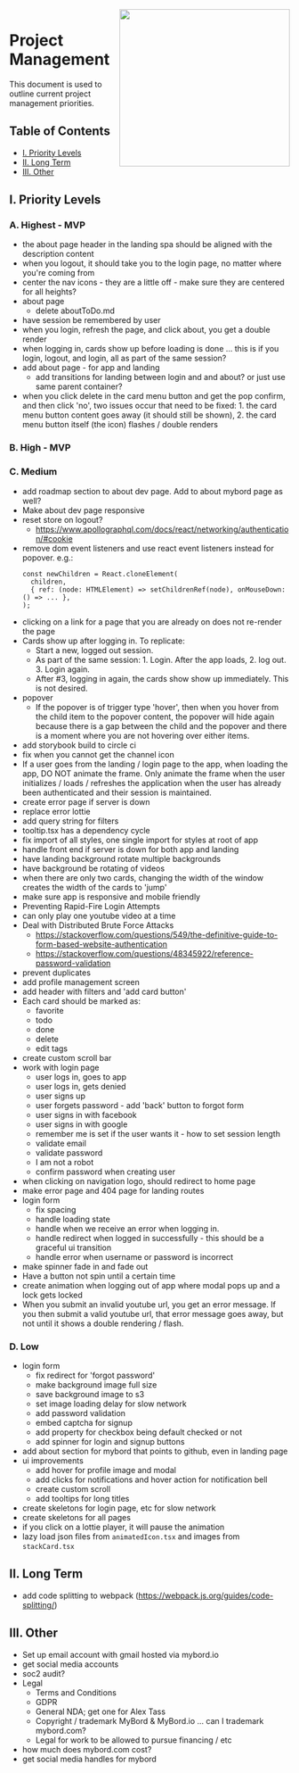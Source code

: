 <img align="right" width="306" height="282" src="https://github.com/jimmy-e/mybord/blob/master/etc/assets/projectManagement.jpg">

# Project Management

This document is used to outline current project management priorities.

## Table of Contents

* [I. Priority Levels](#i-priority-levels)   
* [II. Long Term](#ii-long-term)   
* [III. Other](#iii-other)   

## I. Priority Levels

### A. Highest - MVP

  * the about page header in the landing spa should be aligned with the description content
  * when you logout, it should take you to the login page, no matter where you're coming from
  * center the nav icons - they are a little off - make sure they are centered for all heights?
  * about page
    * delete aboutToDo.md
  * have session be remembered by user
  * when you login, refresh the page, and click about, you get a double render
  * when logging in, cards show up before loading is done ... this is if you login, logout, and
    login, all as part of the same session?
  * add about page - for app and landing
    * add transitions for landing between login and and about? or just use same parent container?
  * when you click delete in the card menu button and get the pop confirm, and then click 'no',
  two issues occur that need to be fixed: 1. the card menu button content goes away (it should
  still be shown), 2. the card menu button itself (the icon) flashes / double renders

### B. High - MVP

### C. Medium

  * add roadmap section to about dev page. Add to about mybord page as well?
  * Make about dev page responsive
  * reset store on logout?
    * https://www.apollographql.com/docs/react/networking/authentication/#cookie
  * remove dom event listeners and use react event listeners instead for popover. e.g.:
      ```
      const newChildren = React.cloneElement(
        children,
        { ref: (node: HTMLElement) => setChildrenRef(node), onMouseDown: () => ... },
      );
      ```
  * clicking on a link for a page that you are already on does not re-render the page
  * Cards show up after logging in. To replicate:
    * Start a new, logged out session.
    * As part of the same session: 1. Login. After the app loads, 2. log out. 3. Login again.
    * After #3, logging in again, the cards show show up immediately. This is not desired.
  * popover
    * If the popover is of trigger type 'hover', then when you hover from the child item to the
     popover content, the popover will hide again because there is a gap between the child and
     the popover and there is a moment where you are not hovering over either items.
  * add storybook build to circle ci   
  * fix when you cannot get the channel icon
  * If a user goes from the landing / login page to the app, when loading the app, DO NOT animate
   the frame. Only animate the frame when the user initializes / loads / refreshes the
   application when the user has already been authenticated and their session is maintained.
  * create error page if server is down  
  * replace error lottie
  * add query string for filters
  * tooltip.tsx has a dependency cycle
  * fix import of all styles, one single import for styles at root of app
  * handle front end if server is down for both app and landing
  * have landing background rotate multiple backgrounds
  * have background be rotating of videos
  * when there are only two cards, changing the width of the window creates the width of the
   cards to 'jump'
  * make sure app is responsive and mobile friendly
  * Preventing Rapid-Fire Login Attempts 
  * can only play one youtube video at a time
  * Deal with Distributed Brute Force Attacks
    * https://stackoverflow.com/questions/549/the-definitive-guide-to-form-based-website-authentication
    * https://stackoverflow.com/questions/48345922/reference-password-validation
  * prevent duplicates
  * add profile management screen
  * add header with filters and 'add card button'
  * Each card should be marked as:
    * favorite
    * todo
    * done
    * delete
    * edit tags
  * create custom scroll bar  
  * work with login page
    * user logs in, goes to app
    * user logs in, gets denied
    * user signs up
    * user forgets password - add 'back' button to forgot form
    * user signs in with facebook
    * user signs in with google
    * remember me is set if the user wants it - how to set session length
    * validate email
    * validate password
    * I am not a robot
    * confirm password when creating user
  * when clicking on navigation logo, should redirect to home page
  * make error page and 404 page for landing routes
  * login form
    * fix spacing
    * handle loading state
    * handle when we receive an error when logging in.
    * handle redirect when logged in successfully - this should be a graceful ui transition
    * handle error when username or password is incorrect
  * make spinner fade in and fade out
  * Have a button not spin until a certain time
  * create animation when logging out of app where modal pops up and a lock gets locked
  * When you submit an invalid youtube url, you get an error message. If you then submit a valid
   youtube url, that error message goes away, but not until it shows a double rendering / flash.

### D. Low

  * login form
    * fix redirect for 'forgot password'
    * make background image full size
    * save background image to s3
    * set image loading delay for slow network
    * add password validation
    * embed captcha for signup
    * add property for checkbox being default checked or not
    * add spinner for login and signup buttons
  * add about section for mybord that points to github, even in landing page
  * ui improvements
    * add hover for profile image and modal
    * add clicks for notifications and hover action for notification bell
    * create custom scroll
    * add tooltips for long titles
  * create skeletons for login page, etc for slow network
  * create skeletons for all pages
  * if you click on a lottie player, it will pause the animation
  * lazy load json files from `animatedIcon.tsx` and images from `stackCard.tsx`
  
## II. Long Term  

* add code splitting to webpack (https://webpack.js.org/guides/code-splitting/)

## III. Other

* Set up email account with gmail hosted via mybord.io
* get social media accounts
* soc2 audit?
* Legal
  * Terms and Conditions
  * GDPR
  * General NDA; get one for Alex Tass
  * Copyright / trademark MyBord & MyBord.io ... can I trademark mybord.com?
  * Legal for work to be allowed to pursue financing / etc
* how much does mybord.com cost?  
* get social media handles for mybord
